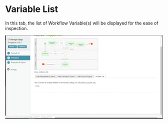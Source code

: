 # Variable List #

In this tab, the list of Workflow Variable(s) will be displayed for the ease of inspection.

<img src="https://raw.githubusercontent.com/kinnara-digital-studio/kecak-workflow/master/docs/assets/buildingPlugins-variableList.png" alt="buildingPlugins-variableList" />
